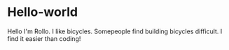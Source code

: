 # Hello-world
Hello I'm Rollo. I like bicycles. Somepeople find building bicycles difficult. I find it easier than coding!
